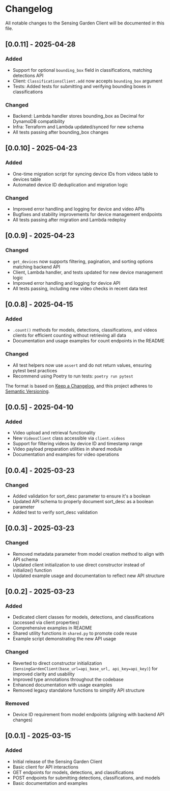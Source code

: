# Changelog

All notable changes to the Sensing Garden Client will be documented in this file.

## [0.0.11] - 2025-04-28

### Added
- Support for optional `bounding_box` field in classifications, matching detections API
- Client: `ClassificationsClient.add` now accepts `bounding_box` argument
- Tests: Added tests for submitting and verifying bounding boxes in classifications

### Changed
- Backend: Lambda handler stores bounding_box as Decimal for DynamoDB compatibility
- Infra: Terraform and Lambda updated/synced for new schema
- All tests passing after bounding_box changes

## [0.0.10] - 2025-04-23

### Added
- One-time migration script for syncing device IDs from videos table to devices table
- Automated device ID deduplication and migration logic

### Changed
- Improved error handling and logging for device and video APIs
- Bugfixes and stability improvements for device management endpoints
- All tests passing after migration and Lambda redeploy

## [0.0.9] - 2025-04-23

### Changed
- `get_devices` now supports filtering, pagination, and sorting options matching backend API
- Client, Lambda handler, and tests updated for new device management logic
- Improved error handling and logging for device API
- All tests passing, including new video checks in recent data test

## [0.0.8] - 2025-04-15

### Added
- `.count()` methods for models, detections, classifications, and videos clients for efficient counting without retrieving all data
- Documentation and usage examples for count endpoints in the README

### Changed
- All test helpers now use `assert` and do not return values, ensuring pytest best practices
- Recommend using Poetry to run tests: `poetry run pytest`

The format is based on [Keep a Changelog](https://keepachangelog.com/en/1.0.0/),
and this project adheres to [Semantic Versioning](https://semver.org/spec/v2.0.0.html).

## [0.0.5] - 2025-04-10

### Added
- Video upload and retrieval functionality
- New `VideosClient` class accessible via `client.videos`
- Support for filtering videos by device ID and timestamp range
- Video payload preparation utilities in shared module
- Documentation and examples for video operations

## [0.0.4] - 2025-03-23

### Changed
- Added validation for sort_desc parameter to ensure it's a boolean
- Updated API schema to properly document sort_desc as a boolean parameter
- Added test to verify sort_desc validation

## [0.0.3] - 2025-03-23

### Changed
- Removed metadata parameter from model creation method to align with API schema
- Updated client initialization to use direct constructor instead of initialize() function
- Updated example usage and documentation to reflect new API structure

## [0.0.2] - 2025-03-23

### Added
- Dedicated client classes for models, detections, and classifications (accessed via client properties)
- Comprehensive examples in README
- Shared utility functions in `shared.py` to promote code reuse
- Example script demonstrating the new API usage

### Changed
- Reverted to direct constructor initialization (`SensingGardenClient(base_url=api_base_url, api_key=api_key)`) for improved clarity and usability
- Improved type annotations throughout the codebase
- Enhanced documentation with usage examples
- Removed legacy standalone functions to simplify API structure

### Removed
- Device ID requirement from model endpoints (aligning with backend API changes)

## [0.0.1] - 2025-03-15

### Added
- Initial release of the Sensing Garden Client
- Basic client for API interactions
- GET endpoints for models, detections, and classifications
- POST endpoints for submitting detections, classifications, and models
- Basic documentation and examples
